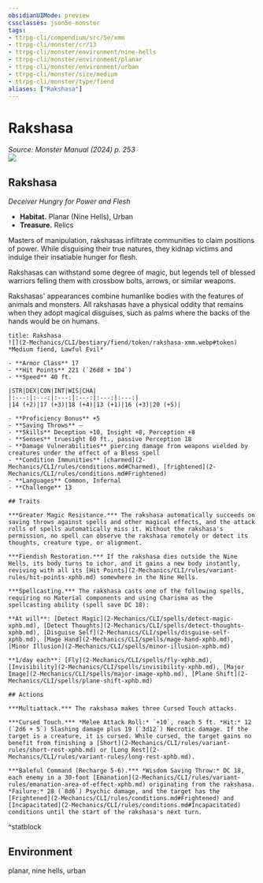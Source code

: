 ```yaml
---
obsidianUIMode: preview
cssclasses: json5e-monster
tags:
- ttrpg-cli/compendium/src/5e/xmm
- ttrpg-cli/monster/cr/13
- ttrpg-cli/monster/environment/nine-hells
- ttrpg-cli/monster/environment/planar
- ttrpg-cli/monster/environment/urban
- ttrpg-cli/monster/size/medium
- ttrpg-cli/monster/type/fiend
aliases: ["Rakshasa"]
---
```

# Rakshasa
*Source: Monster Manual (2024) p. 253*  
![](2-Mechanics/CLI/books/monster-manual-2025/img/rakshasa.webp#right)

## Rakshasa

*Deceiver Hungry for Power and Flesh*

- **Habitat.** Planar (Nine Hells), Urban  
- **Treasure.** Relics  

Masters of manipulation, rakshasas infiltrate communities to claim positions of power. While disguising their true natures, they kidnap victims and indulge their insatiable hunger for flesh.

Rakshasas can withstand some degree of magic, but legends tell of blessed warriors felling them with crossbow bolts, arrows, or similar weapons.

Rakshasas' appearances combine humanlike bodies with the features of animals and monsters. All rakshasas have a physical oddity that remains when they adopt magical disguises, such as palms where the backs of the hands would be on humans.

```ad-statblock
title: Rakshasa
![](2-Mechanics/CLI/bestiary/fiend/token/rakshasa-xmm.webp#token)
*Medium fiend, Lawful Evil*

- **Armor Class** 17 
- **Hit Points** 221 (`26d8 + 104`) 
- **Speed** 40 ft.

|STR|DEX|CON|INT|WIS|CHA|
|:---:|:---:|:---:|:---:|:---:|:---:|
|14 (+2)|17 (+3)|18 (+4)|13 (+1)|16 (+3)|20 (+5)|

- **Proficiency Bonus** +5
- **Saving Throws** ⏤
- **Skills** Deception +10, Insight +8, Perception +8
- **Senses** truesight 60 ft., passive Perception 18
- **Damage Vulnerabilities** piercing damage from weapons wielded by creatures under the effect of a Bless spell
- **Condition Immunities** [charmed](2-Mechanics/CLI/rules/conditions.md#Charmed), [frightened](2-Mechanics/CLI/rules/conditions.md#Frightened)
- **Languages** Common, Infernal
- **Challenge** 13

## Traits

***Greater Magic Resistance.*** The rakshasa automatically succeeds on saving throws against spells and other magical effects, and the attack rolls of spells automatically miss it. Without the rakshasa's permission, no spell can observe the rakshasa remotely or detect its thoughts, creature type, or alignment.

***Fiendish Restoration.*** If the rakshasa dies outside the Nine Hells, its body turns to ichor, and it gains a new body instantly, reviving with all its [Hit Points](2-Mechanics/CLI/rules/variant-rules/hit-points-xphb.md) somewhere in the Nine Hells.

***Spellcasting.*** The rakshasa casts one of the following spells, requiring no Material components and using Charisma as the spellcasting ability (spell save DC 18):

**At will**: [Detect Magic](2-Mechanics/CLI/spells/detect-magic-xphb.md), [Detect Thoughts](2-Mechanics/CLI/spells/detect-thoughts-xphb.md), [Disguise Self](2-Mechanics/CLI/spells/disguise-self-xphb.md), [Mage Hand](2-Mechanics/CLI/spells/mage-hand-xphb.md), [Minor Illusion](2-Mechanics/CLI/spells/minor-illusion-xphb.md)

**1/day each**: [Fly](2-Mechanics/CLI/spells/fly-xphb.md), [Invisibility](2-Mechanics/CLI/spells/invisibility-xphb.md), [Major Image](2-Mechanics/CLI/spells/major-image-xphb.md), [Plane Shift](2-Mechanics/CLI/spells/plane-shift-xphb.md)

## Actions

***Multiattack.*** The rakshasa makes three Cursed Touch attacks.

***Cursed Touch.*** *Melee Attack Roll:* `+10`, reach 5 ft. *Hit:* 12 (`2d6 + 5`) Slashing damage plus 19 (`3d12`) Necrotic damage. If the target is a creature, it is cursed. While cursed, the target gains no benefit from finishing a [Short](2-Mechanics/CLI/rules/variant-rules/short-rest-xphb.md) or [Long Rest](2-Mechanics/CLI/rules/variant-rules/long-rest-xphb.md).

***Baleful Command (Recharge 5-6).*** *Wisdom Saving Throw:* DC 18, each enemy in a 30-foot [Emanation](2-Mechanics/CLI/rules/variant-rules/emanation-area-of-effect-xphb.md) originating from the rakshasa. *Failure:* 28 (`8d6`) Psychic damage, and the target has the [Frightened](2-Mechanics/CLI/rules/conditions.md#Frightened) and [Incapacitated](2-Mechanics/CLI/rules/conditions.md#Incapacitated) conditions until the start of the rakshasa's next turn.
```
^statblock

## Environment

planar, nine hells, urban